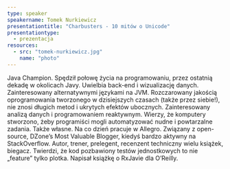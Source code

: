 ```yaml
---
type: speaker
speakername: Tomek Nurkiewicz
presentationtitle: "Charbusters - 10 mitów o Unicode"
presentationtype: 
  - prezentacja
resources:
  - src: "tomek-nurkiewicz.jpg"
    name: "photo"
---
```


Java Champion. Spędził połowę życia na programowaniu, przez ostatnią dekadę w okolicach Javy. Uwielbia back-end i wizualizację danych. Zainteresowany alternatywnymi językami na JVM. Rozczarowany jakością oprogramowania tworzonego w dzisiejszych czasach (także przez siebie!), nie znosi długich metod i ukrytych efektów ubocznych. Zainteresowany analizą danych i programowaniem reaktywnym. Wierzy, że komputery stworzono, żeby programiści mogli automatyzować nudne i powtarzalne zadania. Także własne. Na co dzień pracuje w Allegro. Związany z open-source, DZone’s Most Valuable Blogger, kiedyś bardzo aktywny na StackOverflow. Autor, trener, prelegent, recenzent techniczny wielu książek, biegacz. Twierdzi, że kod pozbawiony testów jednostkowych to nie „feature” tylko plotka. Napisał książkę o RxJavie dla O’Reilly.
